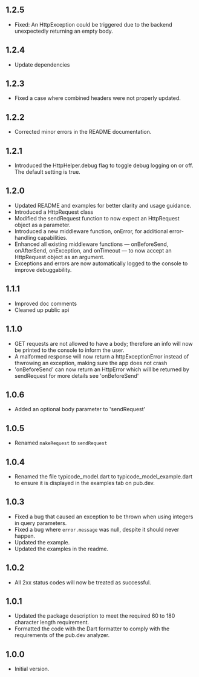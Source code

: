 ## 1.2.5

- Fixed: An HttpException could be triggered due to the backend unexpectedly
  returning an empty body.

## 1.2.4

- Update dependencies

## 1.2.3

- Fixed a case where combined headers were not properly updated.

## 1.2.2

- Corrected minor errors in the README documentation.

## 1.2.1

- Introduced the HttpHelper.debug flag to toggle debug logging on or off. The
  default setting is true.

## 1.2.0

- Updated README and examples for better clarity and usage guidance.
- Introduced a HttpRequest class
- Modified the sendRequest function to now expect an HttpRequest object as a
  parameter.
- Introduced a new middleware function, onError, for additional error-handling
  capabilities.
- Enhanced all existing middleware functions — onBeforeSend, onAfterSend,
  onException, and onTimeout — to now accept an HttpRequest object as an
  argument.
- Exceptions and errors are now automatically logged to the console to improve
  debuggability.

## 1.1.1

- Improved doc comments
- Cleaned up public api

## 1.1.0

- GET requests are not allowed to have a body; therefore an info will now be
  printed to the console to inform the user.
- A malformed response will now return a httpExceptionError instead of thwrowing
  an exception, making sure the app does not crash
- 'onBeforeSend' can now return an HttpError which will be returned by
  sendRequest for more details see 'onBeforeSend'

## 1.0.6

- Added an optional body parameter to 'sendRequest'

## 1.0.5

- Renamed `makeRequest` to `sendRequest`

## 1.0.4

- Renamed the file typicode_model.dart to typicode_model_example.dart to ensure
  it is displayed in the examples tab on pub.dev.

## 1.0.3

- Fixed a bug that caused an exception to be thrown when using integers in query
  parameters.
- Fixed a bug where `error.message` was null, despite it should never happen.
- Updated the example.
- Updated the examples in the readme.

## 1.0.2

- All 2xx status codes will now be treated as successful.

## 1.0.1

- Updated the package description to meet the required 60 to 180 character
  length requirement.
- Formatted the code with the Dart formatter to comply with the requirements of
  the pub.dev analyzer.

## 1.0.0

- Initial version.
